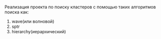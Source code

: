 Реализация проекта по поиску кластеров с помощью таких алгоритмов поиска как:
  1) wave(или волновой) 
  2) sptr 
  3) hierarchy(иерархический)
